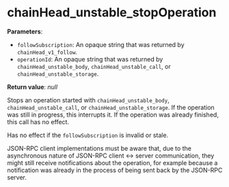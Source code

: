 # chainHead_unstable_stopOperation

**Parameters**:

- `followSubscription`: An opaque string that was returned by `chainHead_v1_follow`.
- `operationId`: An opaque string that was returned by `chainHead_unstable_body`, `chainHead_unstable_call`, or `chainHead_unstable_storage`.

**Return value**: *null*

Stops an operation started with `chainHead_unstable_body`, `chainHead_unstable_call`, or `chainHead_unstable_storage`. If the operation was still in progress, this interrupts it. If the operation was already finished, this call has no effect.

Has no effect if the `followSubscription` is invalid or stale.

JSON-RPC client implementations must be aware that, due to the asynchronous nature of JSON-RPC client <-> server communication, they might still receive notifications about the operation, for example because a notification was already in the process of being sent back by the JSON-RPC server.
